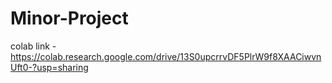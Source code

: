 # Minor-Project
colab link - https://colab.research.google.com/drive/13S0upcrrvDF5PlrW9f8XAACiwvnUft0-?usp=sharing
